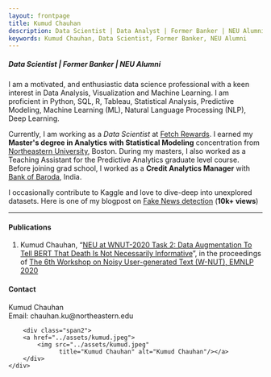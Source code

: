 ```yaml
---
layout: frontpage
title: Kumud Chauhan
description: Data Scientist | Data Analyst | Former Banker | NEU Alumni
keywords: Kumud Chauhan, Data Scientist, Former Banker, NEU Alumni
---
```

##### Data Scientist | Former Banker | NEU Alumni 

I am a motivated, and enthusiastic data science professional with a keen interest in Data Analysis, Visualization and Machine Learning. I am proficient in  Python, SQL, R, Tableau, Statistical Analysis, Predictive Modeling, Machine Learning (ML), Natural Language Processing (NLP), Deep Learning. 

Currently, I am working as a *Data Scientist* at [Fetch Rewards](https://www.fetchrewards.com/). I earned my **Master's degree in Analytics with Statistical Modeling** concentration from [Northeastern University](https://www.northeastern.edu/), Boston. During my masters, I also worked as a Teaching Assistant for the Predictive Analytics graduate level course. Before joining grad school, I worked as a **Credit Analytics Manager** with [Bank of Baroda](https://www.bankofbaroda.in/), India. 

I occasionally contribute to Kaggle and love to dive-deep into unexplored datasets. Here is one of my blogpost on [Fake News detection](https://www.kaggle.com/kumudchauhan/fake-news-analysis-and-classification) (**10k+ views**)


---

#### Publications 

1. Kumud Chauhan, “[NEU at WNUT-2020 Task 2: Data Augmentation To Tell BERT That Death Is Not Necessarily Informative](https://arxiv.org/abs/2009.08590)”, in the proceedings of  [The 6th Workshop on Noisy User-generated Text (W-NUT), EMNLP 2020](http://noisy-text.github.io/2020/)



<div class="container">
<h4><a name="contact"></a>Contact</h4>
    <div class="row-fluid">
        <div class="span5">
            Kumud Chauhan<br/>
            Email: chauhan.ku@northeastern.edu <br/>
        </div>

        <div class="span2">
        <a href="../assets/kumud.jpeg">
            <img src="../assets/kumud.jpeg"
                  title="Kumud Chauhan" alt="Kumud Chauhan"/></a>
        </div>
    </div>
</div>
